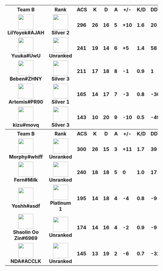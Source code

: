 <table>
  <tr>
    <th align="center">Team B</th>
    <th>Rank
    </th><th title="Average Combat Score">ACS</th>
    <th title="Kills">K</th>
    <th title="Deaths">D</th>
    <th title="Assists">A</th>
    <th title="Kill Difference">+/-</th>
    <th title="Kill/Death Ratio">K/D</th>
    <th title="Average Damage Delta per Second">DDÎ”</th>
    <th>ADR</th>
    <th>HS%</th>
    <th>KAST</th>
    <th>FK</th>
    <th>FD</th>
    <th>MK</th>
  </tr><tr>
      <td align="center">
        <img src="https://titles.trackercdn.com/valorant-api/agents/7f94d92c-4234-0a36-9646-3a87eb8b5c89/displayicon.png" width="50">
        <br>
        <b>
          LilYoyok#AJAH
        </b></td>
      <td align="center">
        <img src="https://trackercdn.com/cdn/tracker.gg/valorant/icons/tiersv2/10.png" width="50">
        <br>
        <b>Silver 2</b>
      </td><td>
        <b>296</b>
      </td>
      <td>
        <b>26</b>
      </td>
      <td>
        <b>16</b>
      </td>
      <td>
        <b>5</b>
      </td>
      <td>
        <b>+10
        </b>
      </td>
      <td>
        <b>1.6</b>
      </td>
      <td>
        <b>20</b>
      </td>
      <td>
        <b>156.7</b>
      </td>
      <td>
        <b>14.1%</b>
      </td>
      <td>
        <b>71.0%</b>
      </td>
      <td>
        <b>3</b>
      </td>
      <td>
        <b>2</b>
      </td>
      <td>
        <b>4</b>
      </td>
    </tr><tr>
      <td align="center">
        <img src="https://titles.trackercdn.com/valorant-api/agents/1e58de9c-4950-5125-93e9-a0aee9f98746/displayicon.png" width="50">
        <br>
        <b>
          Yuuka#UwU
        </b></td>
      <td align="center">
        <img src="https://trackercdn.com/cdn/tracker.gg/valorant/icons/tiersv2/0.png" width="50">
        <br>
        <b>Unranked</b>
      </td><td>
        <b>241</b>
      </td>
      <td>
        <b>19</b>
      </td>
      <td>
        <b>14</b>
      </td>
      <td>
        <b>6</b>
      </td>
      <td>
        <b>+5
        </b>
      </td>
      <td>
        <b>1.4</b>
      </td>
      <td>
        <b>58</b>
      </td>
      <td>
        <b>164.8</b>
      </td>
      <td>
        <b>9.1%</b>
      </td>
      <td>
        <b>75.0%</b>
      </td>
      <td>
        <b>5</b>
      </td>
      <td>
        <b>1</b>
      </td>
      <td>
        <b>2</b>
      </td>
    </tr><tr>
      <td align="center">
        <img src="https://titles.trackercdn.com/valorant-api/agents/a3bfb853-43b2-7238-a4f1-ad90e9e46bcc/displayicon.png" width="50">
        <br>
        <b>
          Beben#ZHNY
        </b></td>
      <td align="center">
        <img src="https://trackercdn.com/cdn/tracker.gg/valorant/icons/tiersv2/11.png" width="50">
        <br>
        <b>Silver 3</b>
      </td><td>
        <b>211</b>
      </td>
      <td>
        <b>17</b>
      </td>
      <td>
        <b>18</b>
      </td>
      <td>
        <b>8</b>
      </td>
      <td>
        <b>-1
        </b>
      </td>
      <td>
        <b>0.9</b>
      </td>
      <td>
        <b>1</b>
      </td>
      <td>
        <b>141.6</b>
      </td>
      <td>
        <b>19.4%</b>
      </td>
      <td>
        <b>62.0%</b>
      </td>
      <td>
        <b>2</b>
      </td>
      <td>
        <b>5</b>
      </td>
      <td>
        <b>2</b>
      </td>
    </tr><tr>
      <td align="center">
        <img src="https://titles.trackercdn.com/valorant-api/agents/5f8d3a7f-467b-97f3-062c-13acf203c006/displayicon.png" width="50">
        <br>
        <b>
          Artemis#PR90
        </b></td>
      <td align="center">
        <img src="https://trackercdn.com/cdn/tracker.gg/valorant/icons/tiersv2/9.png" width="50">
        <br>
        <b>Silver 1</b>
      </td><td>
        <b>165</b>
      </td>
      <td>
        <b>14</b>
      </td>
      <td>
        <b>17</b>
      </td>
      <td>
        <b>7</b>
      </td>
      <td>
        <b>-3
        </b>
      </td>
      <td>
        <b>0.8</b>
      </td>
      <td>
        <b>-36</b>
      </td>
      <td>
        <b>109.0</b>
      </td>
      <td>
        <b>22.4%</b>
      </td>
      <td>
        <b>58.0%</b>
      </td>
      <td>
        <b>2</b>
      </td>
      <td>
        <b>1</b>
      </td>
      <td>
        <b>2</b>
      </td>
    </tr><tr>
      <td align="center">
        <img src="https://titles.trackercdn.com/valorant-api/agents/1dbf2edd-4729-0984-3115-daa5eed44993/displayicon.png" width="50">
        <br>
        <b>
          kizu#movq
        </b></td>
      <td align="center">
        <img src="https://trackercdn.com/cdn/tracker.gg/valorant/icons/tiersv2/11.png" width="50">
        <br>
        <b>Silver 3</b>
      </td><td>
        <b>143</b>
      </td>
      <td>
        <b>10</b>
      </td>
      <td>
        <b>20</b>
      </td>
      <td>
        <b>9</b>
      </td>
      <td>
        <b>-10
        </b>
      </td>
      <td>
        <b>0.5</b>
      </td>
      <td>
        <b>-49</b>
      </td>
      <td>
        <b>101.7</b>
      </td>
      <td>
        <b>10.2%</b>
      </td>
      <td>
        <b>67.0%</b>
      </td>
      <td>
        <b>0</b>
      </td>
      <td>
        <b>3</b>
      </td>
      <td>
        <b>0</b>
      </td>
    </tr><tr>
    <th align="center">Team B</th>
    <th>Rank
    </th><th title="Average Combat Score">ACS</th>
    <th title="Kills">K</th>
    <th title="Deaths">D</th>
    <th title="Assists">A</th>
    <th title="Kill Difference">+/-</th>
    <th title="Kill/Death Ratio">K/D</th>
    <th title="Average Damage Delta per Second">DDÎ”</th>
    <th>ADR</th>
    <th>HS%</th>
    <th>KAST</th>
    <th>FK</th>
    <th>FD</th>
    <th>MK</th>
  </tr><tr>
      <td align="center">
        <img src="https://titles.trackercdn.com/valorant-api/agents/a3bfb853-43b2-7238-a4f1-ad90e9e46bcc/displayicon.png" width="50">
        <br>
        <b>
          Morphy#whiff
        </b></td>
      <td align="center">
        <img src="https://trackercdn.com/cdn/tracker.gg/valorant/icons/tiersv2/0.png" width="50">
        <br>
        <b>Unranked</b>
      </td><td>
        <b>300</b>
      </td>
      <td>
        <b>26</b>
      </td>
      <td>
        <b>15</b>
      </td>
      <td>
        <b>3</b>
      </td>
      <td>
        <b>+11
        </b>
      </td>
      <td>
        <b>1.7</b>
      </td>
      <td>
        <b>39</b>
      </td>
      <td>
        <b>191.2</b>
      </td>
      <td>
        <b>33.8%</b>
      </td>
      <td>
        <b>71.0%</b>
      </td>
      <td>
        <b>3</b>
      </td>
      <td>
        <b>1</b>
      </td>
      <td>
        <b>3</b>
      </td>
    </tr><tr>
      <td align="center">
        <img src="https://titles.trackercdn.com/valorant-api/agents/bb2a4828-46eb-8cd1-e765-15848195d751/displayicon.png" width="50">
        <br>
        <b>
          Fern#Milk
        </b></td>
      <td align="center">
        <img src="https://trackercdn.com/cdn/tracker.gg/valorant/icons/tiersv2/0.png" width="50">
        <br>
        <b>Unranked</b>
      </td><td>
        <b>240</b>
      </td>
      <td>
        <b>18</b>
      </td>
      <td>
        <b>18</b>
      </td>
      <td>
        <b>5</b>
      </td>
      <td>
        <b>0
        </b>
      </td>
      <td>
        <b>1.0</b>
      </td>
      <td>
        <b>17</b>
      </td>
      <td>
        <b>157.2</b>
      </td>
      <td>
        <b>21.2%</b>
      </td>
      <td>
        <b>54.0%</b>
      </td>
      <td>
        <b>5</b>
      </td>
      <td>
        <b>5</b>
      </td>
      <td>
        <b>1</b>
      </td>
    </tr><tr>
      <td align="center">
        <img src="https://titles.trackercdn.com/valorant-api/agents/22697a3d-45bf-8dd7-4fec-84a9e28c69d7/displayicon.png" width="50">
        <br>
        <b>
          Yoshh#asdf
        </b></td>
      <td align="center">
        <img src="https://trackercdn.com/cdn/tracker.gg/valorant/icons/tiersv2/15.png" width="50">
        <br>
        <b>Platinum 1</b>
      </td><td>
        <b>195</b>
      </td>
      <td>
        <b>14</b>
      </td>
      <td>
        <b>18</b>
      </td>
      <td>
        <b>4</b>
      </td>
      <td>
        <b>-4
        </b>
      </td>
      <td>
        <b>0.8</b>
      </td>
      <td>
        <b>-9</b>
      </td>
      <td>
        <b>128.8</b>
      </td>
      <td>
        <b>15.7%</b>
      </td>
      <td>
        <b>54.0%</b>
      </td>
      <td>
        <b>1</b>
      </td>
      <td>
        <b>1</b>
      </td>
      <td>
        <b>0</b>
      </td>
    </tr><tr>
      <td align="center">
        <img src="https://titles.trackercdn.com/valorant-api/agents/e370fa57-4757-3604-3648-499e1f642d3f/displayicon.png" width="50">
        <br>
        <b>
          Shaolin Oo Zin#6969
        </b></td>
      <td align="center">
        <img src="https://trackercdn.com/cdn/tracker.gg/valorant/icons/tiersv2/0.png" width="50">
        <br>
        <b>Unranked</b>
      </td><td>
        <b>174</b>
      </td>
      <td>
        <b>14</b>
      </td>
      <td>
        <b>16</b>
      </td>
      <td>
        <b>4</b>
      </td>
      <td>
        <b>-2
        </b>
      </td>
      <td>
        <b>0.9</b>
      </td>
      <td>
        <b>-9</b>
      </td>
      <td>
        <b>113.7</b>
      </td>
      <td>
        <b>10.1%</b>
      </td>
      <td>
        <b>71.0%</b>
      </td>
      <td>
        <b>0</b>
      </td>
      <td>
        <b>0</b>
      </td>
      <td>
        <b>0</b>
      </td>
    </tr><tr>
      <td align="center">
        <img src="https://titles.trackercdn.com/valorant-api/agents/add6443a-41bd-e414-f6ad-e58d267f4e95/displayicon.png" width="50">
        <br>
        <b>
          NDA#ACCLK
        </b></td>
      <td align="center">
        <img src="https://trackercdn.com/cdn/tracker.gg/valorant/icons/tiersv2/0.png" width="50">
        <br>
        <b>Unranked</b>
      </td><td>
        <b>145</b>
      </td>
      <td>
        <b>13</b>
      </td>
      <td>
        <b>19</b>
      </td>
      <td>
        <b>2</b>
      </td>
      <td>
        <b>-6
        </b>
      </td>
      <td>
        <b>0.7</b>
      </td>
      <td>
        <b>-31</b>
      </td>
      <td>
        <b>90.0</b>
      </td>
      <td>
        <b>21.1%</b>
      </td>
      <td>
        <b>67.0%</b>
      </td>
      <td>
        <b>3</b>
      </td>
      <td>
        <b>5</b>
      </td>
      <td>
        <b>0</b>
      </td>
    </tr></table>
